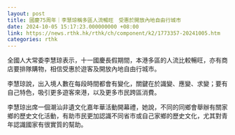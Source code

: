 ```yaml
---
layout: post
title: 國慶75周年｜李慧琼稱多區人流暢旺　受惠於開放內地自由行城市
date: 2024-10-05 15:17:23.000000000 +08:00
link: https://news.rthk.hk/rthk/ch/component/k2/1773357-20241005.htm
categories: rthk
---
```


全國人大常委李慧琼表示，十一國慶長假期間，本港多區的人流比較暢旺，亦有商店要排隊購物，相信受惠於遊客及開放內地自由行城市。

李慧琼說，出入境人數在每段時間都會有變化，關鍵在於識變、應變、求變；要有自己特色，吸引更多遊客來港，以及更多市民跨區消費。

李慧琼出席一個潮汕非遺文化嘉年華活動開幕禮，她說，不同的同鄉會舉辦有關家鄉的歷史文化活動，有助市民更加認識不同省市或自己家鄉的歷史文化，尤其對青年認識國家有很實質的幫助。
